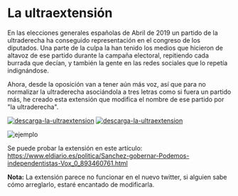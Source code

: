La ultraextensión
==========

En las elecciones generales españolas de Abril de 2019 un partido de la ultraderecha ha conseguido representación en el congreso de los diputados. Una parte de la culpa la han tenido los medios que hicieron de altavoz de ese partido durante la campaña electoral, repitiendo cada burrada que decían, y también la gente en las redes sociales que lo repetía indignándose.

Ahora, desde la oposición van a tener aún más voz, así que para no normalizar la ultraderecha asociándola a tres letras como si fuera un partido más, he creado esta extensión que modifica el nombre de ese partido por "la ultraderecha".

[![descarga-la-ultraextension](https://user-images.githubusercontent.com/3023717/57367027-886f5780-7188-11e9-93f3-4281fb752eef.png)](https://chrome.google.com/webstore/detail/la-ultraextensi%C3%B3n/bapgmbccbnknhhebcnilffngobjcbjkl)  [![descarga-la-ultraextension](https://user-images.githubusercontent.com/3023717/57367196-d8e6b500-7188-11e9-9741-7800a0ba9b8b.png)](https://github.com/paucc/la-ultraextension/raw/master/Source.crx)

![ejemplo](https://user-images.githubusercontent.com/3023717/56891225-127a3a80-6a7c-11e9-9718-7bc3f35d0c8f.gif)

Se puede probar la extensión en este artículo: https://www.eldiario.es/politica/Sanchez-gobernar-Podemos-independentistas-Vox_0_893460761.html

**Nota:** La extensión parece no funcionar en el nuevo twitter, si alguien sabe cómo arreglarlo, estaré encantado de modificarla.
